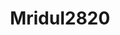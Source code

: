 ---
title: Mridul2820
github: https://github.com/Mridul2820
mode: light
transition: 1s
score: 83.9
archetype:
- Project Showcase
---